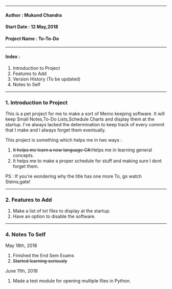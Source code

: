 
---
#### Author : Mukund Chandra
#### Start Date : 12 May,2018
#### Project Name : To-To-Do
---

#### Index :
1. Introduction to Project 
2. Features to Add
3. Version History (To be updated)
4. Notes to Self

---
### 1. Introduction to Project

This is a pet project for me to make a sort of Memo keeping software. It will keep Small Notes,To-Do Lists,Schedule Charts and display them at the startup. I've always lacked the determination to keep track of every commit that I make and I always forget them eventually. 

This project is something which helps me in two ways :
1. <del>It helps me learn a new language C#.</del>Helps me in learning general concepts.
2. It helps me to make a proper schedule for stuff and making sure I dont forget them.

PS : If you're wondering why the title has one more To, go watch Steins;gate!

---
### 2. Features to Add

1. Make a list of txt files to display at the startup.
2. Have an option to disable the software.

---
### 4. Notes To Self

May 18th, 2018
1. Finished the End Sem Exams
2. <del>Started learning seriously</del>

June 11th, 2018
1. Made a test module for opening multiple files in Python.






